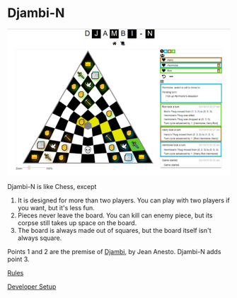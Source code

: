 # Djambi-N
<img src="docs/djambi3-with-ui.png">

Djambi-N is like Chess, except

1. It is designed for more than two players. You can play with two players if you want, but it's less fun.
2. Pieces never leave the board. You can kill can enemy piece, but its corpse still takes up space on the board.
3. The board is always made out of squares, but the board itself isn't always square.

Points 1 and 2 are the premise of [Djambi][1], by Jean Anesto. Djambi-N adds point 3.

[Rules][2]

[Developer Setup][3]

[1]: https://en.wikipedia.org/wiki/Djambi
[2]: docs/Rules.md
[3]: docs/DevSetup.md